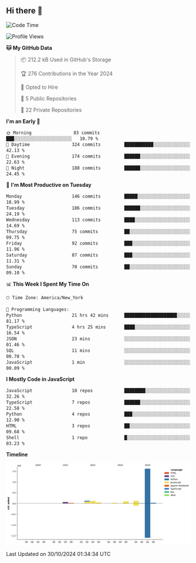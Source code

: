 ## Hi there 👋

<!--START_SECTION:waka-->
![Code Time](http://img.shields.io/badge/Code%20Time-88%20hrs%2053%20mins-blue)

![Profile Views](http://img.shields.io/badge/Profile%20Views-50-blue)

**🐱 My GitHub Data** 

> 📦 212.2 kB Used in GitHub's Storage 
 > 
> 🏆 276 Contributions in the Year 2024
 > 
> 💼 Opted to Hire
 > 
> 📜 5 Public Repositories 
 > 
> 🔑 22 Private Repositories 
 > 
**I'm an Early 🐤** 

```text
🌞 Morning                83 commits          ███░░░░░░░░░░░░░░░░░░░░░░   10.79 % 
🌆 Daytime                324 commits         ███████████░░░░░░░░░░░░░░   42.13 % 
🌃 Evening                174 commits         ██████░░░░░░░░░░░░░░░░░░░   22.63 % 
🌙 Night                  188 commits         ██████░░░░░░░░░░░░░░░░░░░   24.45 % 
```
📅 **I'm Most Productive on Tuesday** 

```text
Monday                   146 commits         █████░░░░░░░░░░░░░░░░░░░░   18.99 % 
Tuesday                  186 commits         ██████░░░░░░░░░░░░░░░░░░░   24.19 % 
Wednesday                113 commits         ████░░░░░░░░░░░░░░░░░░░░░   14.69 % 
Thursday                 75 commits          ██░░░░░░░░░░░░░░░░░░░░░░░   09.75 % 
Friday                   92 commits          ███░░░░░░░░░░░░░░░░░░░░░░   11.96 % 
Saturday                 87 commits          ███░░░░░░░░░░░░░░░░░░░░░░   11.31 % 
Sunday                   70 commits          ██░░░░░░░░░░░░░░░░░░░░░░░   09.10 % 
```


📊 **This Week I Spent My Time On** 

```text
🕑︎ Time Zone: America/New_York

💬 Programming Languages: 
Python                   21 hrs 42 mins      ████████████████████░░░░░   81.17 % 
TypeScript               4 hrs 25 mins       ████░░░░░░░░░░░░░░░░░░░░░   16.54 % 
JSON                     23 mins             ░░░░░░░░░░░░░░░░░░░░░░░░░   01.46 % 
SQL                      11 mins             ░░░░░░░░░░░░░░░░░░░░░░░░░   00.70 % 
JavaScript               1 min               ░░░░░░░░░░░░░░░░░░░░░░░░░   00.09 % 
```

**I Mostly Code in JavaScript** 

```text
JavaScript               10 repos            ████████░░░░░░░░░░░░░░░░░   32.26 % 
TypeScript               7 repos             ██████░░░░░░░░░░░░░░░░░░░   22.58 % 
Python                   4 repos             ███░░░░░░░░░░░░░░░░░░░░░░   12.90 % 
HTML                     3 repos             ██░░░░░░░░░░░░░░░░░░░░░░░   09.68 % 
Shell                    1 repo              █░░░░░░░░░░░░░░░░░░░░░░░░   03.23 % 
```



**Timeline**

![Lines of Code chart](https://raw.githubusercontent.com/dikshithvishnu/dikshithvishnu/main/assets/bar_graph.png)


 Last Updated on 30/10/2024 01:34:34 UTC
<!--END_SECTION:waka-->

